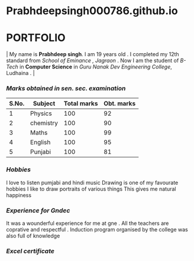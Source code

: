 # Prabhdeepsingh000786.github.io

# PORTFOLIO

| My name is **Prabhdeep singh**. I am 19 years old . I completed my 12th standard from *School of Eminance , Jagraon* . Now I am the student of *B-Tech* in **Computer Science** in *Guru Nanak Dev Engineering College*, Ludhaina . |

### *Marks obtained in sen. sec. examination*


S.No. | Subject | Total marks | Obt. marks
--- | --- | --- | ---
1 | Physics | 100 | 92
2 | chemistry | 100 | 90
3 | Maths | 100 | 99 
4 | English | 100 | 95
5 | Punjabi | 100 | 81

### *Hobbies*
I love to listen pumjabi and hindi music 
Drawing is one of my favourate hobbies 
I like to draw portraits of various things
This gives me natural happiness

### *Experience for Gndec*
It was a wounderful experience for me at gne . All the teachers are coprative and respectful . Induction program organised by the college was also full of knowledge

### *Excel certificate*
